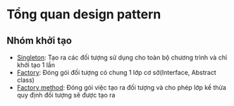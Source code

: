 # Tổng quan design pattern

## Nhóm khởi tạo

- [Singleton](https://github.com/lhoangcuong96/design-patterns/blob/master/1_Singleton/doc.md): Tạo ra các đối tượng sử dụng cho toàn bộ chương trình và chỉ khởi tạo 1 lần
- [Factory](https://github.com/lhoangcuong96/design-patterns/blob/master/2_Factory/doc.md): Đóng gói đối tượng có chung 1 lớp cơ sở(Interface, Abstract class)
- [Factory method](https://github.com/lhoangcuong96/design-patterns/blob/master/3_Factory_Method/doc.md): Đóng gói việc tạo ra đối tượng và cho phép lớp kế thừa quy định đối tượng sẽ được tạo ra

